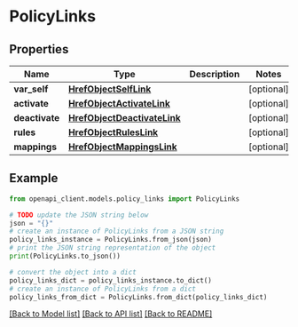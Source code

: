 # PolicyLinks


## Properties

Name | Type | Description | Notes
------------ | ------------- | ------------- | -------------
**var_self** | [**HrefObjectSelfLink**](HrefObjectSelfLink.md) |  | [optional] 
**activate** | [**HrefObjectActivateLink**](HrefObjectActivateLink.md) |  | [optional] 
**deactivate** | [**HrefObjectDeactivateLink**](HrefObjectDeactivateLink.md) |  | [optional] 
**rules** | [**HrefObjectRulesLink**](HrefObjectRulesLink.md) |  | [optional] 
**mappings** | [**HrefObjectMappingsLink**](HrefObjectMappingsLink.md) |  | [optional] 

## Example

```python
from openapi_client.models.policy_links import PolicyLinks

# TODO update the JSON string below
json = "{}"
# create an instance of PolicyLinks from a JSON string
policy_links_instance = PolicyLinks.from_json(json)
# print the JSON string representation of the object
print(PolicyLinks.to_json())

# convert the object into a dict
policy_links_dict = policy_links_instance.to_dict()
# create an instance of PolicyLinks from a dict
policy_links_from_dict = PolicyLinks.from_dict(policy_links_dict)
```
[[Back to Model list]](../README.md#documentation-for-models) [[Back to API list]](../README.md#documentation-for-api-endpoints) [[Back to README]](../README.md)


